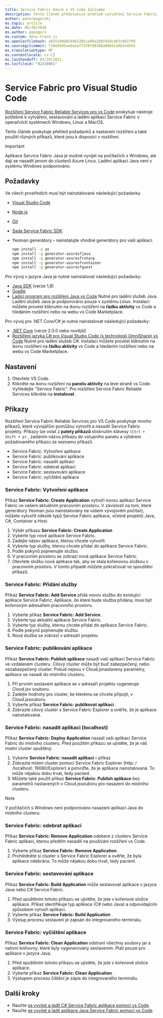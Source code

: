 ```yaml
---
title: Service Fabric Azure s VS Code Začínáme
description: Tento článek představuje přehled vytváření Service Fabric aplikací pomocí Visual Studio Code.
author: peterpogorski
ms.topic: article
ms.date: 06/29/2018
ms.author: pepogors
ms.custom: devx-track-js
ms.openlocfilehash: a655199d854462285ca98a2d8f454c483c061f99
ms.sourcegitcommit: f28ebb95ae9aaaff3f87d8388a09b41e0b3445b5
ms.translationtype: MT
ms.contentlocale: cs-CZ
ms.lasthandoff: 03/29/2021
ms.locfileid: "92316661"
---
```

# <a name="service-fabric-for-visual-studio-code"></a>Service Fabric pro Visual Studio Code

[Rozšíření Service Fabric Reliable Services pro vs Code](https://marketplace.visualstudio.com/items?itemName=ms-azuretools.vscode-service-fabric-reliable-services) poskytuje nástroje potřebné k vytváření, sestavování a ladění aplikací Service Fabric v operačních systémech Windows, Linux a MacOS.

Tento článek poskytuje přehled požadavků a nastavení rozšíření a také použití různých příkazů, které jsou k dispozici v rozšíření. 

> [!IMPORTANT]
> Aplikace Service Fabric Java je možné vyvíjet na počítačích s Windows, ale dají se nasadit jenom do clusterů Azure Linux. Ladění aplikací Java není v systému Windows podporováno.

## <a name="prerequisites"></a>Požadavky

Ve všech prostředích musí být nainstalované následující požadavky.

* [Visual Studio Code](https://code.visualstudio.com/)
* [Node.js](https://nodejs.org/)
* [Git](https://git-scm.com/)
* [Sada Service Fabric SDK](./service-fabric-get-started.md)
* Yeoman generátory – nainstalujte vhodné generátory pro vaši aplikaci.

   ```sh
   npm install -g yo
   npm install -g generator-azuresfjava
   npm install -g generator-azuresfcsharp
   npm install -g generator-azuresfcontainer
   npm install -g generator-azuresfguest
   ```

Pro vývoj v jazyce Java je nutné nainstalovat následující požadavky:

* [Java SDK](/azure/developer/java/fundamentals/java-jdk-long-term-support) (verze 1,8)
* [Gradle](https://gradle.org/install/)
* [Ladicí program pro rozšíření Java vs Code](https://marketplace.visualstudio.com/items?itemName=vscjava.vscode-java-debug) Nutné pro ladění služeb Java. Ladění služeb Java je podporováno pouze v systému Linux. Instalaci můžete provést kliknutím na ikonu rozšíření na **řádku aktivity** vs Code a hledáním rozšíření nebo na webu vs Code Marketplace.

Pro vývoj pro .NET Core/C# je nutné nainstalovat následující požadavky:

* [.NET Core](https://www.microsoft.com/net/learn/get-started) (verze 2.0.0 nebo novější)
* [Rozšíření jazyka C# pro Visual Studio Code (s technologií OmniSharp) vs Code](https://marketplace.visualstudio.com/items?itemName=ms-dotnettools.csharp) Nutné pro ladění služeb C#. Instalaci můžete provést kliknutím na ikonu rozšíření na **řádku aktivity** vs Code a hledáním rozšíření nebo na webu vs Code Marketplace.

## <a name="setup"></a>Nastavení

1. Otevřete VS Code.
2. Klikněte na ikonu rozšíření na **panelu aktivity** na levé straně vs Code. Vyhledejte "Service Fabric". Pro rozšíření Service Fabric Reliable Services klikněte na **instalovat** .

## <a name="commands"></a>Příkazy
Rozšíření Service Fabric Reliable Services pro VS Code poskytuje mnoho příkazů, které vývojářům pomůžou vytvořit a nasadit Service Fabric projekty. Příkazy lze volat z **palety příkazů** stisknutím klávesy `(Ctrl + Shift + p)` , zadáním názvu příkazu do vstupního panelu a výběrem požadovaného příkazu ze seznamu příkazů. 

* Service Fabric: Vytvoření aplikace 
* Service Fabric: publikování aplikace 
* Service Fabric: nasadit aplikaci 
* Service Fabric: odebrat aplikaci  
* Service Fabric: sestavování aplikace 
* Service Fabric: vyčištění aplikace 

### <a name="service-fabric-create-application"></a>Service Fabric: Vytvoření aplikace

Příkaz **Service Fabric: Create Application** vytvoří novou aplikaci Service Fabric ve vašem aktuálním pracovním prostoru. V závislosti na tom, které generátory Yeoman jsou nainstalovány na vašem vývojovém počítači, můžete vytvořit několik typů Service Fabric aplikace, včetně projektů Java, C#, Container a Host. 

1.  Výběr příkazu **Service Fabric: Create Application**
2.  Vyberte typ nové aplikace Service Fabric. 
3.  Zadejte název aplikace, kterou chcete vytvořit.
3.  Vyberte typ služby, kterou chcete přidat do aplikace Service Fabric. 
4.  Podle pokynů pojmenujte službu. 
5.  V pracovním prostoru se zobrazí nová aplikace Service Fabric.
6.  Otevřete složku nová aplikace tak, aby se stala kořenovou složkou v pracovním prostoru. V tomto případě můžete pokračovat ve spouštění příkazů.

### <a name="service-fabric-add-service"></a>Service Fabric: Přidání služby
Příkaz **Service Fabric: Add Service** přidá novou službu do existující aplikace Service Fabric. Aplikace, do které bude služba přidána, musí být kořenovým adresářem pracovního prostoru. 

1.  Vyberte příkaz **Service Fabric: Add Service** .
2.  Vyberte typ aktuální aplikace Service Fabric. 
3.  Vyberte typ služby, kterou chcete přidat do aplikace Service Fabric. 
4.  Podle pokynů pojmenujte službu. 
5.  Nová služba se zobrazí v adresáři projektu. 

### <a name="service-fabric-publish-application"></a>Service Fabric: publikování aplikace
Příkaz **Service Fabric: Publish aplikace** nasadí vaši aplikaci Service Fabric ve vzdáleném clusteru. Cílový cluster může být buď zabezpečený, nebo nezabezpečený cluster. Pokud nejsou v Cloud.jsnastaveny parametry, aplikace se nasadí do místního clusteru.

1.  Při prvním sestavení aplikace se v adresáři projektu vygeneruje Cloud.jsv souboru.
2.  Zadejte hodnoty pro cluster, ke kterému se chcete připojit, v Cloud.jssouboru.
3.  Vyberte příkaz **Service Fabric: publikovat aplikaci** .
4.  Zobrazte cílový cluster s Service Fabric Explorer a ověřte, že je aplikace nainstalovaná. 

### <a name="service-fabric-deploy-application-localhost"></a>Service Fabric: nasadit aplikaci (localhost)
Příkaz **Service Fabric: Deploy Application** nasadí vaši aplikaci Service Fabric do místního clusteru. Před použitím příkazu se ujistěte, že je váš místní cluster spuštěný. 

1. Vyberte **Service Fabric: nasadit aplikaci –** příkaz
2. Zobrazte místní cluster pomocí Service Fabric Explorer (http: \/ /localhost: 19080/Explorer) a potvrďte, že je aplikace nainstalovaná. To může nějakou dobu trvat, tedy pacient.
3. Můžete také použít příkaz **Service Fabric: Publish aplikace** bez parametrů nastavených v Cloud.jssouboru pro nasazení do místního clusteru.

> [!NOTE]
> V počítačích s Windows není podporováno nasazení aplikací Java do místního clusteru.

### <a name="service-fabric-remove-application"></a>Service Fabric: odebrat aplikaci
Příkaz **Service Fabric: Remove Application** odebere z clusteru Service Fabric aplikaci, kterou předtím nasadili na používání rozšíření vs Code. 

1.  Vyberte příkaz **Service Fabric: Remove Application** .
2.  Prohlédněte si cluster s Service Fabric Explorer a ověřte, že byla aplikace odebrána. To může nějakou dobu trvat, tedy pacient.

### <a name="service-fabric-build-application"></a>Service Fabric: sestavování aplikace
Příkaz **Service Fabric: Build Application** může sestavovat aplikace v jazyce Java nebo C# Service Fabric. 

1.  Před spuštěním tohoto příkazu se ujistěte, že jste v kořenové složce aplikace. Příkaz identifikuje typ aplikace (C# nebo Java) a odpovídajícím způsobem vytvoří aplikaci.
2.  Vyberte příkaz **Service Fabric: Build Application** .
3.  Výstup procesu sestavení je zapsán do integrovaného terminálu.

### <a name="service-fabric-clean-application"></a>Service Fabric: vyčištění aplikace
Příkaz **Service Fabric: Clean Application** odstraní všechny soubory jar a nativní knihovny, které byly vygenerovány sestavením. Platí pouze pro aplikace v jazyce Java. 

1.  Před spuštěním tohoto příkazu se ujistěte, že jste v kořenové složce aplikace. 
2.  Vyberte příkaz **Service Fabric: Clean Application** .
3.  Výstupem procesu čištění je zápis do integrovaného terminálu.

## <a name="next-steps"></a>Další kroky

* Naučte [se vyvíjet a ladit C# Service Fabric aplikace pomocí vs Code](./service-fabric-develop-csharp-applications-with-vs-code.md).
* Naučte [se vyvíjet a ladit aplikace Java Service Fabric pomocí vs Code](./service-fabric-develop-java-applications-with-vs-code.md).